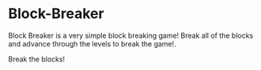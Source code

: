 # Block-Breaker
Block Breaker is a very simple block breaking game! Break all of the blocks and advance through the levels to break the game!.

Break the blocks!
